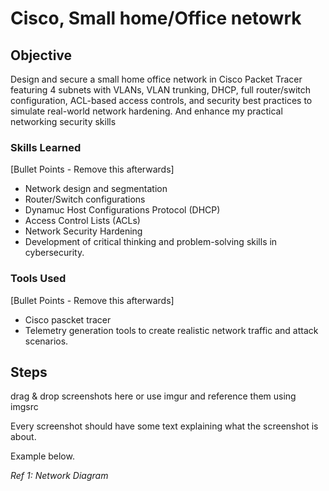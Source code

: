 # Cisco, Small home/Office netowrk

## Objective
Design and secure a small home office network in Cisco Packet Tracer featuring 4 subnets with VLANs, VLAN trunking, DHCP, full router/switch configuration, ACL-based access controls, and security best practices to simulate real-world network hardening. And enhance my practical networking security skills

### Skills Learned
[Bullet Points - Remove this afterwards]

- Network design and segmentation
- Router/Switch configurations
- Dynamuc Host Configurations Protocol (DHCP)
- Access Control Lists (ACLs)
- Network Security Hardening
- Development of critical thinking and problem-solving skills in cybersecurity.

### Tools Used
[Bullet Points - Remove this afterwards]

- Cisco pascket tracer
- Telemetry generation tools to create realistic network traffic and attack scenarios.

## Steps
drag & drop screenshots here or use imgur and reference them using imgsrc

Every screenshot should have some text explaining what the screenshot is about.

Example below.

*Ref 1: Network Diagram*
